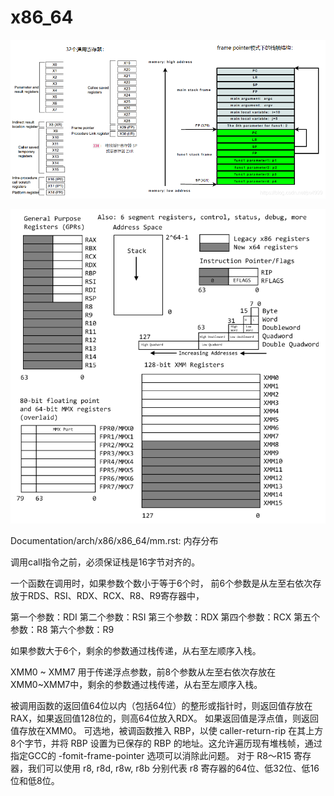 # x86_64

![](imgs/x86_64.png)

![](imgs/x86_64-1.png)



Documentation/arch/x86/x86_64/mm.rst: 内存分布

调用call指令之前，必须保证栈是16字节对齐的。

一个函数在调用时，如果参数个数小于等于6个时，
前6个参数是从左至右依次存放于RDS、RSI、RDX、RCX、R8、R9寄存器中，


第一个参数：RDI
第二个参数：RSI
第三个参数：RDX
第四个参数：RCX
第五个参数：R8
第六个参数：R9

如果参数大于6个，剩余的参数通过栈传递，从右至左顺序入栈。

XMM0 ~ XMM7 用于传递浮点参数，前8个参数从左至右依次存放在XMM0~XMM7中，剩余的参数通过栈传递，从右至左顺序入栈。

被调用函数的返回值64位以内（包括64位）的整形或指针时，则返回值存放在RAX，如果返回值128位的，则高64位放入RDX。
如果返回值是浮点值，则返回值存放在XMM0。
可选地，被调函数推入 RBP，以使 caller-return-rip 在其上方8个字节，并将 RBP 设置为已保存的 RBP 的地址。这允许遍历现有堆栈帧，通过指定GCC的 -fomit-frame-pointer 选项可以消除此问题。
对于 R8～R15 寄存器，我们可以使用 r8, r8d, r8w, r8b 分别代表 r8 寄存器的64位、低32位、低16位和低8位。
